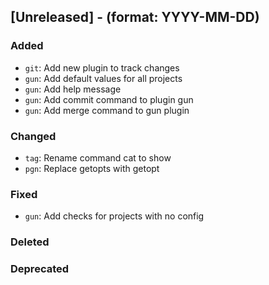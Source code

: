 ## [Unreleased] - (format: YYYY-MM-DD)

### Added

- `git`: Add new plugin to track changes
- `gun`: Add default values for all projects
- `gun`: Add help message
- `gun`: Add commit command to plugin gun
- `gun`: Add merge command to gun plugin

### Changed

- `tag`: Rename command cat to show
- `pgn`: Replace getopts with getopt

### Fixed

- `gun`: Add checks for projects with no config

### Deleted

### Deprecated
